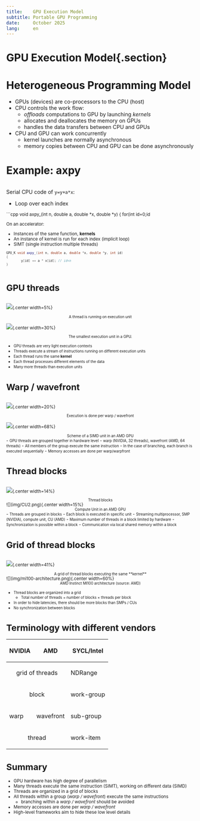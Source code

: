 ```yaml
---
title:    GPU Execution Model
subtitle: Portable GPU Programming
date:     October 2025
lang:     en
---
```


# GPU Execution Model{.section}

#  Heterogeneous Programming Model

- GPUs (devices) are co-processors to the CPU (host)
- CPU controls the work flow:
  - *offloads* computations to GPU by launching *kernels*
  - allocates and deallocates the memory on GPUs
  - handles the data transfers between CPU and GPUs
- CPU and GPU can work concurrently
   - kernel launches are normally asynchronous
   - memory copies between CPU and GPU can be done asynchronously

# Example: axpy

<div class="column">

Serial CPU code of `y=y+a*x`:

- Loop over each index

<small>
```cpp
void axpy_(int n, double a, double *x, double *y)
{
    for(int id=0;id<n; id++) {
        y[id] += a * x[id];
    }
}
```
</small>
</div>

<div class="column">

On an accelerator:

- Instances of the same function, **kernels**
- An instance of kernel is run for each index (implicit loop)
- SIMT (single instruction multiple threads)
<small>

```cpp
GPU_K void axpy_(int n, double a, double *x, double *y, int id)
{
        y[id] += a * x[id]; // id<n
}

```
</small>

</div>



# GPU threads

<div class="column">


![](img/work_item.png){.center width=5%}

<div align="center"><small>A thread is running on execution unit</small></div>

</div>

<div class="column">

![](img/amd_simd_lanet.png){.center width=30%} 

<div align="center"><small>The smallest execution unit in a GPU.</small></div>
</div>

- <small>GPU threads are very light execution contexts</small>
- <small>Threads execute a stream of instructions running on different execution units</small>
- <small>Each thread runs the same **kernel**</small>
- <small>Each thread processes different elements of the data</small>
- <small>Many more threads than execution units</small>

# Warp / wavefront

<div class="column">


![](img/sub_group.png){.center width=20%}

<div align="center"><small>Execution is done per warp / wavefront</small></div>

</div>

<div class="column">

![](img/amd_simd_unit.png){.center width=68%} 

<div align="center"><small>Scheme of a SIMD unit in an AMD GPU</small></div>
</div>
- <small>GPU threads are grouped together in hardware level</small>
    - <small>warp (NVIDIA, 32 threads), wavefront (AMD, 64 threads)</small>
- <small>All members of the group execute the same instruction</small>
- <small>In the case of branching, each branch is executed sequentially</small>
- <small>Memory accesses are done per warp/warpfront</small>

# Thread blocks

<div class="column">

![](img/work_group.png){.center width=14%}

<div align="center"><small>Thread blocks</small></div>

</div>

<div class="column">
![](img/CU2.png){.center width=15%}

<div align="center"><small>Compute Unit in an AMD GPU</small></div>
</div>
- <small>Threads are grouped in blocks</small>
- <small>Each block is executed in specific unit</small>
    - <small>Streaming multiprocessor, SMP (NVIDIA), compute unit, CU (AMD)</small>
- <small>Maximum number of threads in  a block limited by hardware</small>
- <small>Synchronization is possible within a block</small>
- <small>Communication via local shared memory within a block</small>

# Grid of thread blocks

<div class="column">

![](img/Grid_threads.png){.center width=41%}

<div align="center"><small>A grid of thread blocks executing the same **kernel**</small></div>

</div>

<div class="column">
![](img/mi100-architecture.png){.center width=60%}

<div align="center"><small>AMD Instinct MI100 architecture (source: AMD)</small></div>
</div>

- <small>Thread blocks are organized into a grid</small>
    - <small>Total number of threads = number of blocks $\mathrm{\times}$ threads per block</small>
- <small>In order to hide latencies, there should be more blocks than SMPs / CUs</small>
- <small>No synchronization between blocks</small>

# Terminology with different vendors


<table class="docutils align-center" id="id7">
<thead>
<tr class="row-odd"><th class="head"><p>NVIDIA</p></th>
<th class="head"><p>AMD</p></th>
<th class="head"><p>SYCL/Intel</p></th>
</tr>
</thead>
<tbody>
<tr class="row-even"><td style="text-align: center"; colspan="2"><p>grid of threads</p></td>
<td><p>NDRange</p></td>
</tr>
<tr class="row-odd"><td style="text-align: center"; colspan="2"><p>block</p></td>
<td><p>work-group</p></td>
</tr>
<tr class="row-even"><td><p>warp</p></td>
<td><p>wavefront</p></td>
<td><p>sub-group</p></td>
</tr>
<tr class="row-odd"><td style="text-align: center"; colspan="2"><p>thread</p></td>
<td><p>work-item</p></td>
</tr>
</tbody>
</table>

# Summary

- GPU hardware has high degree of parallelism
- Many threads execute the same instruction (SIMT), working on different data (SIMD)
- Threads are organized in a grid of blocks 
- All threads within a group (*warp / wavefront*) execute the same instructions
    - branching within a *warp / wavefront* should be avoided
- Memory accesses are done per *warp / wavefront*
- High-level frameworks aim to hide these low level details



